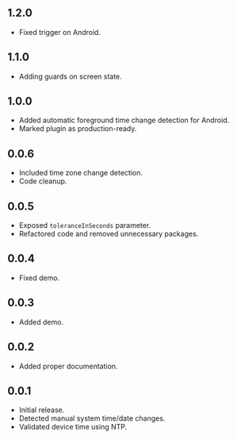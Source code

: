 ## 1.2.0
- Fixed trigger on Android.
## 1.1.0
- Adding guards on screen state.
## 1.0.0
- Added automatic foreground time change detection for Android.
- Marked plugin as production-ready.

## 0.0.6
- Included time zone change detection.
- Code cleanup.

## 0.0.5
- Exposed `toleranceInSeconds` parameter.
- Refactored code and removed unnecessary packages.

## 0.0.4
- Fixed demo.

## 0.0.3
- Added demo.

## 0.0.2
- Added proper documentation.

## 0.0.1
- Initial release.
- Detected manual system time/date changes.
- Validated device time using NTP.

